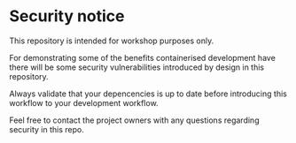 # Security notice
This repository is intended for workshop purposes only.

For demonstrating some of the benefits containerised development have there will be some security vulnerabilities introduced by design in this repository. 

Always validate that your depencencies is up to date before introducing this workflow to your development workflow. 

Feel free to contact the project owners with any questions regarding security in this repo. 